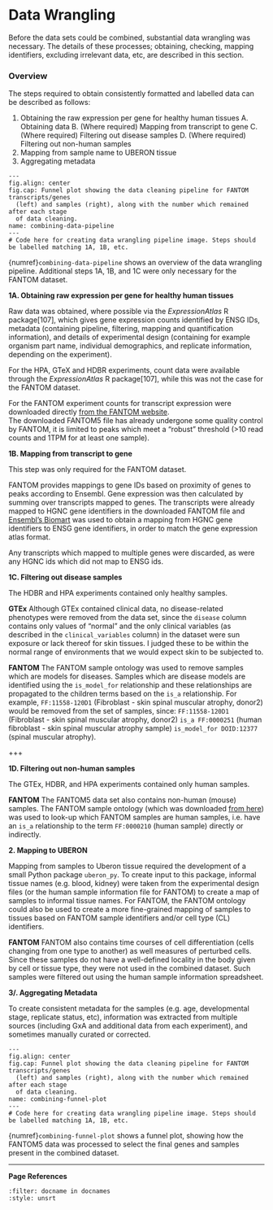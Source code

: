 
# Data Wrangling
Before the data sets could be combined, substantial data wrangling was necessary. The details of these processes; obtaining, checking, mapping identifiers, excluding irrelevant data, etc, are described in this section.
<!--TODO: Signpost to appendix if appropriate-->

### Overview
The steps required to obtain consistently formatted and labelled data can be described as follows:
1. Obtaining the raw expression per gene for healthy human tissues
    A. Obtaining data
    B. (Where required) Mapping from transcript to gene
    C. (Where required) Filtering out disease samples
    D. (Where required) Filtering out non-human samples
2. Mapping from sample name to UBERON tissue
3. Aggregating metadata

<!--TODO: Check reference `combining-data-pipeline` works -->

```{code-cell}
---
fig.align: center
fig.cap: Funnel plot showing the data cleaning pipeline for FANTOM transcripts/genes
  (left) and samples (right), along with the number which remained after each stage
  of data cleaning.
name: combining-data-pipeline
---
# Code here for creating data wrangling pipeline image. Steps should be labelled matching 1A, 1B, etc.
```

{numref}`combining-data-pipeline` shows an overview of the data wrangling pipeline. Additional steps 1A, 1B, and 1C were only necessary for the FANTOM dataset.

**1A\. Obtaining raw expression per gene for healthy human tissues**
<!--TODO: Check how raw the data was and if it's sensible to refer to it that way)-->

Raw data was obtained, where possible via the *ExpressionAtlas* R package[107], which gives gene expression counts identified by ENSG IDs, metadata (containing pipeline, filtering, mapping and quantification information), and details of experimental design (containing for example organism part name, individual demographics, and replicate information, depending on the experiment). 

For the HPA, GTeX and HDBR experiments, count data were available through the *ExpressionAtlas* R package[107], while this was not the case for the FANTOM dataset. 

For the FANTOM experiment counts for transcript expression were downloaded directly [from the FANTOM website](http://fantom.gsc.riken.jp/5/datafiles/reprocessed/hg38_latest/extra/CAGE_peaks_expression/hg38_fair+new_CAGE_peaks_phase1and2_counts_ann.osc.txt.gz).  
The downloaded FANTOM5 file has already undergone some quality control by FANTOM, it is limited to peaks which meet a “robust” threshold (>10 read counts and 1TPM for at least one sample). 

**1B\. Mapping from transcript to gene** 

This step was only required for the FANTOM dataset.
<!--TODO: sentence about why FANTOM is per transcript - CAGE)-->
<!--TODO: cite biomart-->

FANTOM provides mappings to gene IDs based on proximity of genes to peaks according to Ensembl. Gene expression was then calculated by summing over transcripts mapped to genes. The transcripts were already mapped to HGNC gene identifiers in the downloaded FANTOM file and [Ensembl’s Biomart](https://www.ensembl.org/biomart) was used to obtain a mapping from HGNC gene identifiers to ENSG gene identifiers, in order to match the gene expression atlas format. 

Any transcripts which mapped to multiple genes were discarded, as were any HGNC ids which did not map to ENSG ids.

**1C\. Filtering out disease samples**

The HDBR and HPA experiments contained only healthy samples. 

**GTEx**
Although GTEx contained clinical data, no disease-related phenotypes were removed from the data set, since the `disease` column contains only values of “normal” and the only clinical variables (as described in the `clinical_variables` column) in the dataset were sun exposure or lack thereof for skin tissues. I judged these to be within the normal range of environments that we would expect skin to be subjected to.

**FANTOM**
The FANTOM sample ontology was used to remove samples which are models for diseases. Samples which are disease models are identified using the `is_model_for` relationship and these relationships are propagated to the children terms based on the `is_a` relationship. For example, `FF:11558-120D1` (Fibroblast - skin spinal muscular atrophy, donor2) would be removed from the set of samples, since:
`FF:11558-120D1` (Fibroblast - skin spinal muscular atrophy, donor2) `is_a FF:0000251` (human fibroblast - skin spinal muscular atrophy sample) `is_model_for DOID:12377` (spinal muscular atrophy).

+++

**1D\. Filtering out non-human samples**

The GTEx, HDBR, and HPA experiments contained only human samples. 

**FANTOM**
The FANTOM5 data set also contains non-human (mouse) samples. The FANTOM sample ontology (which was downloaded [from here](http://fantom.gsc.riken.jp/5/datafiles/latest/extra/Ontology/ff-phase2-170801.obo.txt)) was used to look-up which FANTOM samples are human samples, i.e. have an `is_a` relationship to the term `FF:0000210` (human sample) directly or indirectly. 

**2\. Mapping to UBERON**
<!--TODO: tidy this section-->

Mapping from samples to Uberon tissue required the development of a small Python package `uberon_py`. To create input to this package, informal tissue names (e.g. blood, kidney) were taken from the experimental design files (or the human sample information file for FANTOM) to create a map of samples to informal tissue names. For FANTOM, the FANTOM ontology could also be used to create a more fine-grained mapping of samples to tissues based on FANTOM sample identifiers and/or cell type (CL) identifiers.

**FANTOM**
FANTOM also contains time courses of cell differentiation (cells changing from one type to another) as well measures of perturbed cells. Since these samples do not have a well-defined locality in the body given by cell or tissue type, they were not used in the combined dataset. Such samples were filtered out using the human sample information spreadsheet.

**3/. Aggregating Metadata**
<!-- TODO: details here-->
To create consistent metadata for the samples (e.g. age, developmental stage, replicate status, etc), information was extracted from multiple sources (including GxA and additional data from each experiment), and sometimes manually curated or corrected. 

```{code-cell}
---
fig.align: center
fig.cap: Funnel plot showing the data cleaning pipeline for FANTOM transcripts/genes
  (left) and samples (right), along with the number which remained after each stage
  of data cleaning.
name: combining-funnel-plot
---
# Code here for creating data wrangling pipeline image. Steps should be labelled matching 1A, 1B, etc.
```

{numref}`combining-funnel-plot` shows a funnel plot, showing how the FANTOM5 data was processed to select the final genes and samples present in the combined dataset. 

---
**Page References**

```{bibliography} /_bibliography/references.bib
:filter: docname in docnames
:style: unsrt
```
